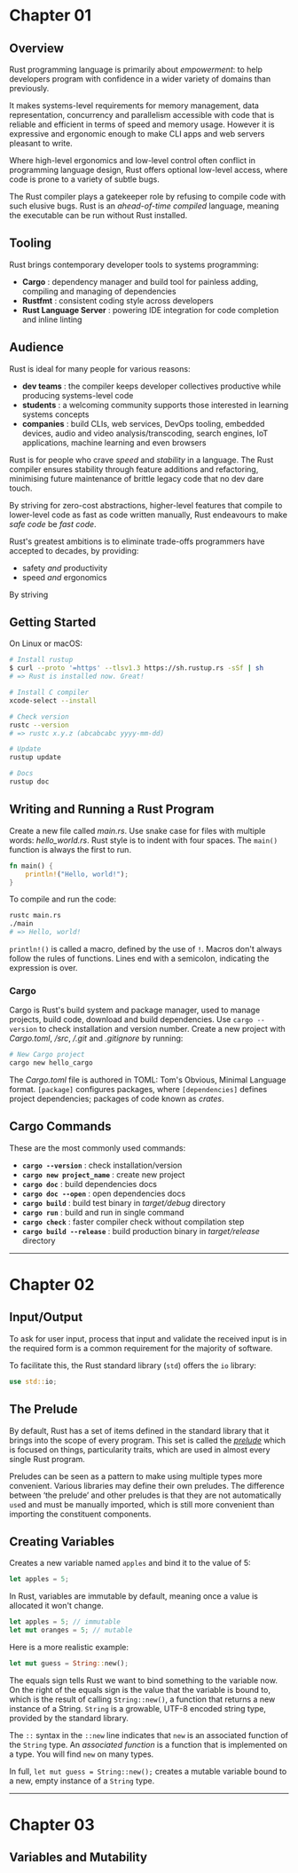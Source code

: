 # Chapter 01

## Overview

Rust programming language is primarily about _empowerment_: to help developers program with confidence in a wider variety of domains than previously.

It makes systems-level requirements for memory management, data representation, concurrency and parallelism accessible with code that is reliable and efficient in terms of speed and memory usage. However it is expressive and ergonomic enough to make CLI apps and web servers pleasant to write.

Where high-level ergonomics and low-level control often conflict in programming language design, Rust offers optional low-level access, where code is prone to a variety of subtle bugs.

The Rust compiler plays a gatekeeper role by refusing to compile code with such elusive bugs. Rust is an _ahead-of-time compiled_ language, meaning the executable can be run without Rust installed.

## Tooling

Rust brings contemporary developer tools to systems programming:

- **Cargo** : dependency manager and build tool for painless adding, compiling and managing of dependencies
- **Rustfmt** : consistent coding style across developers
- **Rust Language Server** : powering IDE integration for code completion and inline linting

## Audience

Rust is ideal for many people for various reasons:

- **dev teams** : the compiler keeps developer collectives productive while producing systems-level code
- **students** : a welcoming community supports those interested in learning systems concepts
- **companies** : build CLIs, web services, DevOps tooling, embedded devices, audio and video analysis/transcoding, search engines, IoT applications, machine learning and even browsers

Rust is for people who crave _speed_ and _stability_ in a language. The Rust compiler ensures stability through feature additions and refactoring, minimising future maintenance of brittle legacy code that no dev dare touch.

By striving for zero-cost abstractions, higher-level features that compile to lower-level code as fast as code written manually, Rust endeavours to make _safe code_ be _fast code_.

Rust's greatest ambitions is to eliminate trade-offs programmers have accepted to decades, by providing:

- safety _and_ productivity
- speed _and_ ergonomics

By striving

## Getting Started

On Linux or macOS:

```bash
# Install rustup
$ curl --proto '=https' --tlsv1.3 https://sh.rustup.rs -sSf | sh
# => Rust is installed now. Great!

# Install C compiler
xcode-select --install

# Check version
rustc --version
# => rustc x.y.z (abcabcabc yyyy-mm-dd)

# Update
rustup update

# Docs
rustup doc
```

## Writing and Running a Rust Program

Create a new file called _main.rs_. Use snake case for files with multiple words: _hello_world.rs_. Rust style is to indent with four spaces. The `main()` function is always the first to run.

```rust
fn main() {
    println!("Hello, world!");
}
```

To compile and run the code:

```bash
rustc main.rs
./main
# => Hello, world!
```

`println!()` is called a macro, defined by the use of `!`. Macros don't always follow the rules of functions. Lines end with a semicolon, indicating the expression is over.

### Cargo

Cargo is Rust's build system and package manager, used to manage projects, build code, download and build dependencies. Use `cargo --version` to check installation and version number. Create a new project with _Cargo.toml_, _/src_, _/.git_ and _.gitignore_ by running:

```bash
# New Cargo project
cargo new hello_cargo
```

The _Cargo.toml_ file is authored in TOML: Tom's Obvious, Minimal Language format. `[package]` configures packages, where `[dependencies]` defines project dependencies; packages of code known as _crates_.

## Cargo Commands

These are the most commonly used commands:

- **`cargo --version`** : check installation/version
- **`cargo new project_name`** : create new project
- **`cargo doc`** : build dependencies docs
- **`cargo doc --open`** : open dependencies docs
- **`cargo build`** : build test binary in _target/debug_ directory
- **`cargo run`** : build and run in single command
- **`cargo check`** : faster compiler check without compilation step
- **`cargo build --release`** : build production binary in _target/release_ directory

---

# Chapter 02

## Input/Output

To ask for user input, process that input and validate the received input is in the required form is a common requirement for the majority of software.

To facilitate this, the Rust standard library (`std`) offers the `io` library:

```rust
use std::io;
```

## The Prelude

By default, Rust has a set of items defined in the standard library that it brings into the scope of every program. This set is called the [_prelude_](https://doc.rust-lang.org/std/prelude/index.html) which is focused on things, particularity traits, which are used in almost every single Rust program.

Preludes can be seen as a pattern to make using multiple types more convenient. Various libraries may define their own preludes. The difference between ‘the prelude’ and other preludes is that they are not automatically `use`d and must be manually imported, which is still more convenient than importing the constituent components.

## Creating Variables

Creates a new variable named `apples` and bind it to the value of 5:

```rust
let apples = 5;
```

In Rust, variables are immutable by default, meaning once a value is allocated it won't change.

```rust
let apples = 5; // immutable
let mut oranges = 5; // mutable
```

Here is a more realistic example:

```rust
let mut guess = String::new();
```

The equals sign tells Rust we want to bind something to the variable now. On the right of the equals sign is the value that the variable is bound to, which is the result of calling `String::new()`, a function that returns a new instance of a String. `String` is a growable, UTF-8 encoded string type, provided by the standard library.

The `::` syntax in the `::new` line indicates that `new` is an associated function of the `String` type. An _associated function_ is a function that is implemented on a type. You will find `new` on many types.

In full, `let mut guess = String::new();` creates a mutable variable bound to a new, empty instance of a `String` type.

---

# Chapter 03

## Variables and Mutability
